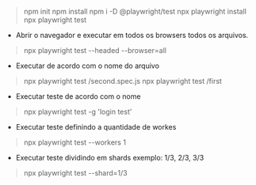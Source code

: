 > npm init
> npm install
> npm i -D @playwright/test 
> npx playwright install
> npx playwright test

- Abrir o navegador e executar em todos os browsers todos os arquivos.
> npx playwright test --headed --browser=all 

- Executar de acordo com o nome do arquivo
> npx playwright test /second.spec.js
> npx playwright test /first

- Executar teste de acordo com o nome
> npx playwright test -g 'login test'

- Executar teste definindo a quantidade de workes
> npx playwright test --workers 1


- Executar teste dividindo em shards exemplo: 1/3, 2/3, 3/3
> npx playwright test --shard=1/3